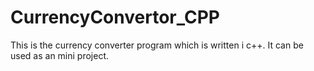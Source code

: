 # CurrencyConvertor_CPP
This is the currency converter program which is written i c++.  It can be used as an mini project.
